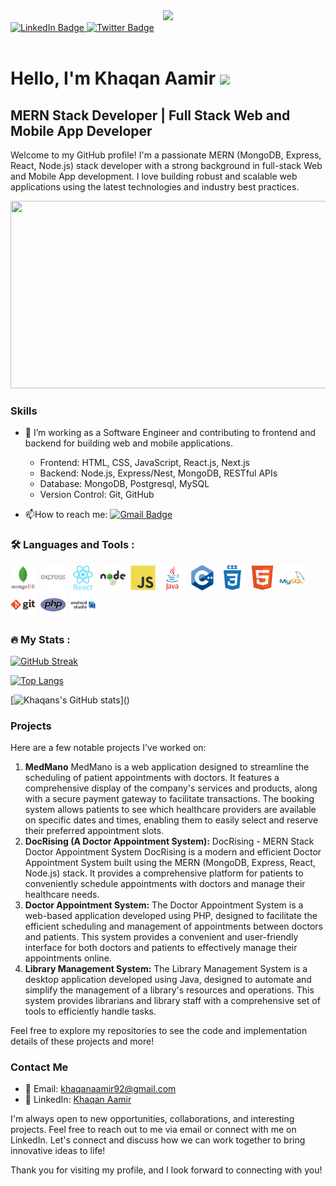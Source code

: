 <div id="header" align="center">
  <img src="https://media.giphy.com/media/M9gbBd9nbDrOTu1Mqx/giphy.gif" width="100"/>
</div>
<div id="badges">
  <a href="https://www.linkedin.com/in/khaqan-aamir-9a9469210/">
    <img src="https://img.shields.io/badge/LinkedIn-blue?style=for-the-badge&logo=linkedin&logoColor=white" alt="LinkedIn Badge"/>
  </a>
  <a href="">
    <img src="https://img.shields.io/badge/Twitter-blue?style=for-the-badge&logo=twitter&logoColor=white" alt="Twitter Badge"/>
  </a>
</div>

<img src="https://komarev.com/ghpvc/?username=mhmdnauman&style=flat-square&color=blue" alt=""/>

<h1>
  Hello, I'm Khaqan Aamir
  <img src="https://media.giphy.com/media/hvRJCLFzcasrR4ia7z/giphy.gif" width="30px"/>
</h1>


## MERN Stack Developer | Full Stack Web and Mobile App Developer

Welcome to my GitHub profile! I'm a passionate MERN (MongoDB, Express, React, Node.js) stack developer with a strong background in full-stack Web and Mobile App development. I love building robust and scalable web applications using the latest technologies and industry best practices.

<div align="center">
  <img src="https://media.giphy.com/media/dWesBcTLavkZuG35MI/giphy.gif" width="600" height="300"/>
</div>

### Skills

- :telescope: I’m working as a Software Engineer and contributing to frontend and backend for building web and mobile applications.
  - Frontend: HTML, CSS, JavaScript, React.js, Next.js  
  - Backend: Node.js, Express/Nest, MongoDB, RESTful APIs
  - Database: MongoDB, Postgresql, MySQL
  - Version Control: Git, GitHub

- :mailbox:How to reach me: [![Gmail Badge](https://img.shields.io/badge/-mhmdnauman-red?style=flat&logo=Gmail&logoColor=white)](mailto:khaqanaamir92@gmail.com)

 ### :hammer_and_wrench: Languages and Tools :
 <div>
  <img src="https://github.com/devicons/devicon/blob/master/icons/mongodb/mongodb-original-wordmark.svg" title="Mongo" **alt="MongoDb" width="40" height="40"/>&nbsp;
  <img src="https://github.com/devicons/devicon/blob/master/icons/express/express-original-wordmark.svg" title="EX" **alt="EX" width="40" height="40"/>&nbsp;
  <img src="https://github.com/devicons/devicon/blob/master/icons/react/react-original-wordmark.svg" title="React" alt="React" width="40" height="40"/>&nbsp;
  <img src="https://github.com/devicons/devicon/blob/master/icons/nodejs/nodejs-original-wordmark.svg" title="NodeJS" alt="NodeJS" width="40" height="40"/>&nbsp;
  <img src="https://github.com/devicons/devicon/blob/master/icons/javascript/javascript-original.svg" title="JavaScript" alt="JavaScript" width="40" height="40"/>&nbsp;
  <img src="https://github.com/devicons/devicon/blob/master/icons/java/java-original-wordmark.svg" title="Java" alt="Java" width="40" height="40"/>&nbsp;
  <img src="https://github.com/devicons/devicon/blob/master/icons/cplusplus/cplusplus-original.svg" title="C++" alt="C++" width="40" height="40"/>&nbsp;
  <img src="https://github.com/devicons/devicon/blob/master/icons/css3/css3-plain-wordmark.svg"  title="CSS3" alt="CSS" width="40" height="40"/>&nbsp;
  <img src="https://github.com/devicons/devicon/blob/master/icons/html5/html5-original.svg" title="HTML5" alt="HTML" width="40" height="40"/>&nbsp;
  <img src="https://github.com/devicons/devicon/blob/master/icons/mysql/mysql-original-wordmark.svg" title="MySQL"  alt="MySQL" width="40" height="40"/>&nbsp;
  <img src="https://github.com/devicons/devicon/blob/master/icons/git/git-original-wordmark.svg" title="Git" **alt="Git" width="40" height="40"/>&nbsp;
  <img src="https://github.com/devicons/devicon/blob/master/icons/php/php-original.svg" title="Php" **alt="Php" width="40" height="40"/>&nbsp;
  <img src="https://github.com/devicons/devicon/blob/master/icons/androidstudio/androidstudio-original-wordmark.svg" title="AS" **alt="AS" width="40" height="40"/>&nbsp;
  
</div>

### :fire: My Stats :
[![GitHub Streak](http://github-readme-streak-stats.herokuapp.com)](https://git.io/streak-stats)

[![Top Langs](https://github-readme-stats.vercel.app/api/top-langs/)]()

[![Khaqans's GitHub stats](https://github-readme-stats.vercel.app/api?)]()

### Projects

Here are a few notable projects I've worked on:

1. **MedMano** MedMano is a web application designed to streamline the scheduling of patient appointments with doctors. It features a comprehensive display of the company's services and products, along with a secure payment gateway to facilitate transactions. The booking system allows patients to see which healthcare providers are available on specific dates and times, enabling them to easily select and reserve their preferred appointment slots.
2. **DocRising (A Doctor Appointment System):** DocRising - MERN Stack Doctor Appointment System DocRising is a modern and efficient Doctor Appointment System built using the MERN (MongoDB, Express, React, Node.js) stack. It provides a comprehensive platform for patients to conveniently schedule appointments with doctors and manage their healthcare needs.
3. **Doctor Appointment System:** The Doctor Appointment System is a web-based application developed using PHP, designed to facilitate the efficient scheduling and management of appointments between doctors and patients. This system provides a convenient and user-friendly interface for both doctors and patients to effectively manage their appointments online.
4. **Library Management System:** The Library Management System is a desktop application developed using Java, designed to automate and simplify the management of a library's resources and operations. This system provides librarians and library staff with a comprehensive set of tools to efficiently handle tasks.

Feel free to explore my repositories to see the code and implementation details of these projects and more!

### Contact Me

- 📧 Email: khaqanaamir92@gmail.com
- 💼 LinkedIn: [Khaqan Aamir](https://www.linkedin.com/in/khaqan-aamir-9a9469210/)

I'm always open to new opportunities, collaborations, and interesting projects. Feel free to reach out to me via email or connect with me on LinkedIn. Let's connect and discuss how we can work together to bring innovative ideas to life!

Thank you for visiting my profile, and I look forward to connecting with you!
